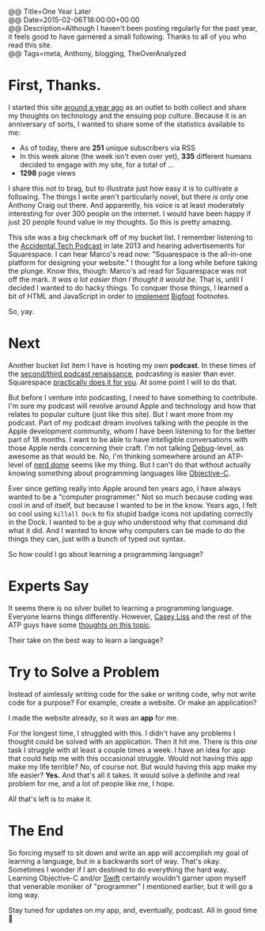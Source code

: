@@ Title=One Year Later  
@@ Date=2015-02-06T18:00:00+00:00  
@@ Description=Although I haven't been posting regularly for the past year, it feels good to have garnered a small following. Thanks to all of you who read this site.  
@@ Tags=meta, Anthony, blogging, TheOverAnalyzed    

# First, Thanks.

I started this site [around a year ago][theoveranalyzed] as an outlet to both collect and share my thoughts on technology and the ensuing pop culture. Because it is an anniversary of sorts, I wanted to share some of the statistics available to me:

* As of today, there are **251** unique subscribers via RSS
* In this week alone (the week isn't even over yet), **335** different humans decided to engage with my site, for a total of ...
* **1298** page views

I share this not to brag, but to illustrate just how easy it is to cultivate a following. The things I write aren't particularly novel, but there *is* only one Anthony Craig out there. And apparently, his voice is at least moderately interesting for over 300 people on the internet. I would have been happy if just 20 people found value in my thoughts. So this is pretty amazing.

This site was a big checkmark off of my bucket list. I remember listening to the [Accidental Tech Podcast][atp] in late 2013 and hearing advertisements for Squarespace. I can hear Marco's read now: "Squarespace is the all-in-one platform for designing your website." I thought for a long while before taking the plunge. Know this, though: Marco's ad read for Squarespace was not off the mark. *It was a lot easier than I thought it would be.* That is, until I decided I wanted to do hacky things. To conquer those things, I learned a bit of HTML and JavaScript in order to [implement][http:] [Bigfoot][bigfootjs] footnotes. 

So, yay.

# Next

Another bucket list item I have is hosting my own **podcast**. In these times of the [second/third podcast renaissance][theoveranalyzed 2], podcasting is easier than ever. Squarespace [practically does it for you][squarespace]. At some point I will to do that.

But before I venture into podcasting, I need to have something to contribute. I'm sure my podcast will revolve around Apple and technology and how that relates to popular culture (just like this site). But I want more from my podcast. Part of my podcast dream involves talking with the people in the Apple development community, whom I have been listening to for the better part of 18 months.
I want to be able to have intelligible conversations with those Apple nerds concerning their craft. I'm not talking [Debug][imore]-level, as awesome as that would be. No, I'm thinking somewhere around an ATP-level of [nerd dome][urbandictionary] seems like my thing. But I can't do that without actually knowing something about programming languages like [Objective-C][wikipedia]. 

Ever since getting really into Apple around ten years ago, I have always wanted to be a "computer programmer." Not so much because coding was cool in and of itself, but because I wanted to be in the know. Years ago, I felt so cool using `killall Dock` to fix stupid badge icons not updating correctly in the Dock. I wanted to be a guy who understood why that command did what it did. And I wanted to know why computers can be made to do the things they can, just with a bunch of typed out syntax. 

So how could I go about learning a programming language? 

# Experts Say

It seems there is no silver bullet to learning a programming language. Everyone learns things differently. However,  [Casey Liss][caseyliss] and the rest of the ATP guys have some [thoughts on this topic][atp 2]. 

Their take on the best way to learn a language? 

# Try to Solve a Problem

Instead of aimlessly writing code for the sake or writing code, why not write code for a purpose? For example, create a website. Or make an application?

I made the website already, so it was an **app** for me. 

For the longest time, I struggled with this. I didn't have any problems I thought could be solved with an application. Then it hit me. There is this *one* task I struggle with at least a couple times a week. I have an idea for app that could help me with this occasional struggle. Would not having this app make my life terrible? No, of course not. But would having this app make my life easier? **Yes.** And that's all it takes. It would solve a definite and real problem for me, and a lot of people like me, I hope. 

All that's left is to make it. 

# The End

So forcing myself to sit down and write an app will accomplish my goal of learning a language, but in a backwards sort of way. That's okay. Sometimes I wonder if I am destined to do everything the hard way. Learning Objective-C and/or [Swift][wikipedia 2] certainly wouldn't garner upon myself that venerable moniker of "programmer" I mentioned earlier, but it will go a long way. 

Stay tuned for updates on my app, and, eventually, podcast. All in good time 🐺

[atp]: http://atp.fm
[atp 2]: http://atp.fm/episodes/102
[bigfootjs]: http://www.bigfootjs.com
[caseyliss]: http://www.caseyliss.com/2014/6/9/how-do-i-start-programming
[http:]: http://http://www.theoveranalyzed.net/2015/1/31/bigfoot-footnotes-in-squarespace
[imore]: http://www.imore.com/debug
[squarespace]: http://help.squarespace.com/guides/podcasting-with-squarespace
[theoveranalyzed]: http://www.theoveranalyzed.net/2014/2/2/first-post-ever
[theoveranalyzed 2]: http://www.theoveranalyzed.net/2014/12/23/serial
[urbandictionary]: http://www.urbandictionary.com/define.php?term=nerd+dome&defid=1935462
[wikipedia]: https://en.wikipedia.org/wiki/Objective-C
[wikipedia 2]: https://en.wikipedia.org/wiki/Swift_(programming_language)